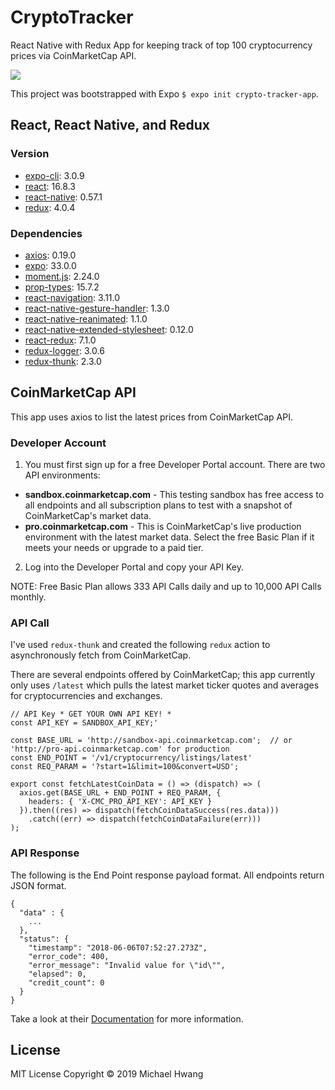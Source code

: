 # CryptoTracker
React Native with Redux App for keeping track of top 100 cryptocurrency prices via CoinMarketCap API.

![](example.gif)

This project was bootstrapped with Expo `$ expo init crypto-tracker-app`.

## React, React Native, and Redux
### Version
* [expo-cli](https://github.com/expo/expo-cli): 3.0.9
* [react](https://github.com/facebook/react): 16.8.3
* [react-native](https://github.com/facebook/react-native): 0.57.1
* [redux](https://github.com/reduxjs/redux): 4.0.4

### Dependencies
* [axios](https://github.com/axios/axios): 0.19.0
* [expo](https://github.com/expo/expo): 33.0.0
* [moment.js](https://github.com/moment/moment): 2.24.0
* [prop-types](https://github.com/facebook/prop-types): 15.7.2
* [react-navigation](https://github.com/react-navigation/react-navigation): 3.11.0
* [react-native-gesture-handler](https://github.com/kmagiera/react-native-gesture-handler): 1.3.0
* [react-native-reanimated](https://github.com/kmagiera/react-native-reanimated): 1.1.0
* [react-native-extended-stylesheet](https://github.com/vitalets/react-native-extended-stylesheet): 0.12.0
* [react-redux](https://github.com/reduxjs/react-redux): 7.1.0
* [redux-logger](https://github.com/LogRocket/redux-logger): 3.0.6
* [redux-thunk](https://github.com/reduxjs/redux-thunk): 2.3.0

## CoinMarketCap API
This app uses axios to list the latest prices from CoinMarketCap API.

### Developer Account
1. You must first sign up for a free Developer Portal account. There are two API environments:

- **sandbox.coinmarketcap.com** - This testing sandbox has free access to all endpoints and all subscription plans to test with a snapshot of CoinMarketCap's market data.
- **pro.coinmarketcap.com** - This is CoinMarketCap's live production environment with the latest market data. Select the free Basic Plan if it meets your needs or upgrade to a paid tier.

2. Log into the Developer Portal and copy your API Key.

NOTE: Free Basic Plan allows 333 API Calls daily and up to 10,000 API Calls monthly.

### API Call
I've used `redux-thunk` and created the following `redux` action to asynchronously fetch from CoinMarketCap.

There are several endpoints offered by CoinMarketCap; this app currently only uses `/latest` which pulls the latest market ticker quotes and averages for cryptocurrencies and exchanges.

```
// API Key * GET YOUR OWN API KEY! *
const API_KEY = SANDBOX_API_KEY;'

const BASE_URL = 'http://sandbox-api.coinmarketcap.com';  // or 'http://pro-api.coinmarketcap.com' for production
const END_POINT = '/v1/cryptocurrency/listings/latest'
const REQ_PARAM = '?start=1&limit=100&convert=USD';

export const fetchLatestCoinData = () => (dispatch) => (
  axios.get(BASE_URL + END_POINT + REQ_PARAM, {
    headers: { 'X-CMC_PRO_API_KEY': API_KEY }
  }).then((res) => dispatch(fetchCoinDataSuccess(res.data)))
    .catch((err) => dispatch(fetchCoinDataFailure(err)))
);
```

### API Response
The following is the End Point response payload format. All endpoints return JSON format.

```
{
  "data" : {
    ...
  },
  "status": {
    "timestamp": "2018-06-06T07:52:27.273Z",
    "error_code": 400,
    "error_message": "Invalid value for \"id\"",
    "elapsed": 0,
    "credit_count": 0
  }
}
```

Take a look at their [Documentation](https://coinmarketcap.com/api/documentation/v1/#operation/getV1CryptocurrencyListingsLatest) for more information.

## License
MIT License Copyright © 2019 Michael Hwang
